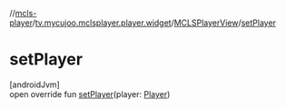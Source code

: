 //[mcls-player](../../../index.md)/[tv.mycujoo.mclsplayer.player.widget](../index.md)/[MCLSPlayerView](index.md)/[setPlayer](set-player.md)

# setPlayer

[androidJvm]\
open override fun [setPlayer](set-player.md)(player: [Player](../../tv.mycujoo.mclsplayer.player.player/-player/index.md))
